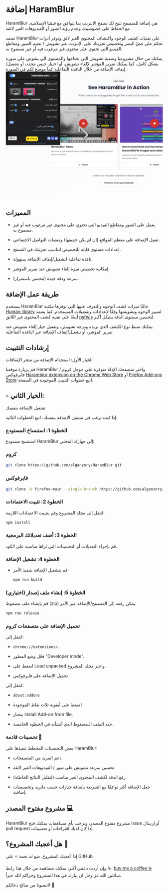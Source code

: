 # إضافة HaramBlur

HaramBlur 
هي إضافة للمتصفح تتيح لك تصفح الإنترنت بما يتوافق مع قيمًنا الإسلامية، مع الحفاظ على خصوصيتك وعدم رؤية الصور أو الفيديوهات الغير لائقة 


تعتمد HaramBlur
 على تقنيات كشف الوجوه واكتشاف المحتوى الغير لائق وتوفر أدوات تحكم على غضّ البصر وتخصيص تجربتك على الإنترنت عبر تشويش / تعتيم  الصور ومقاطع الفيديو التي تحتوي على محتوى غير مرغوب فيه أو غير مسموح به.

يمكنك من خلال مشروعنا وضعية تشويش التي تحتاجها والمستوى الي يشوش على صورة بشكل كامل، كما يمكنك تمرير المؤشر لإلغاء تشويش، أو اختيار جنس محدد، أو تشغيل/إيقاف الإضافة من خلال النافذة التفاعلية  كما موضح لكم في الصورة :
![HaramBlur Demo](demos/DemoAr.png)
##  المميزات

- يعمل على الصور ومقاطع الفيديو التي تحتوي على محتوى غير مرغوب فيه أو غير مسموح به.

- تعمل الإضافة على معظم المواقع (إن لم يكن جميعها) ومنصات التواصل الاجتماعي.

- إعدادات مستوى  قابلة للتخصيص لتناسب تجربتك في التصفح.

- نافذة تفاعلية لتشغيل/إيقاف الإضافة بسهولة.

- إمكانية تخصيص ميزة إلغاء تشويش عند تمرير المؤشر.

- سرعة ودقة جيدة (تتحسن باستمرار).

##  طريقة عمل الإضافة

يستخدم 
HaramBlur
 حاليًا ميزات كشف الوجوه والتعرف عليها التي توفرها مكتبة [Human library](https://github.com/vladmandic/human) لتمييز الوجوه وتشويشها وفقًا لإعدادات وتفضيلات المستخدم. كما يعتمد أيضًا على تقنية كشف المحتوى غير اللائق [nsfwjs](https://github.com/infinitered/nsfwjs/) لتحسين مستوى الدقة بشكل أكبر.

يمكنك ضبط نوع الكشف الذي تريده ودرجة تشويش، وتفعيل خيار إلغاء تشويش عند تمرير المؤشر، أو تشغيل/إيقاف الإضافة عبر النافذة التفاعلية 

##  إرشادات التثبيت
الخيار الأول: استخدام الإضافة من متجر الإضافات

قم بزيارة موقعنا
 HaramBlur 
واختر متصفحك
الإداة متوفرة على  جوجل كروم / فايرفوكس
[Haramblur extension on the Chrome Web Store](https://chrome.google.com/webstore/detail/haramblur/pbcoegikffnadpahojjhgdladmmddeji) أو [Firefox Add-ons Store](https://addons.mozilla.org/addon/haramblur/)
اتبع خطوات التثبيت الموجودة في الصفحة.

## - الخيار الثاني: 
تشغيل الإضافة بنفسك

إذا كنت ترغب في تشغيل الإضافة بنفسك، اتبع الخطوات التالية:

### الخطوة 1: استنساخ المستودع

استنسخ مستودع HaramBlur إلى جهازك المحلي:

###  كروم 

```bash
git clone https://github.com/alganzory/HaramBlur.git
```


### فايرفوكس

```bash
git clone -b firefox-main --single-branch https://github.com/alganzory/HaramBlur.git
```
### الخطوة 2: تثبيت الاعتمادات

انتقل إلى مجلد المشروع وقم بتثبيت الاعتمادات اللازمة:

```bash
npm install
```

### الخطوة 3: أضف تعديلاتك البرمجية

قم بإجراء التعديلات أو التحسينات التي تراها مناسبة على الكود.

### الخطوة 4: تشغيل الإضافة

- قم بتشغيل الإضافة بتنفيذ الأمر:

    ```bash
    npm run build
    ```

### الخطوة 5: إنشاء ملف إصدار (اختياري)

قم بإنشاء ملف مضغوط (zip) يمكن رفعه إلى المتصفح/الإضافة عبر الأمر:
```bash
npm run release
```

### تحميل الإضافة على متصفحات كروم

انتقل إلى:

 -  `chrome://extensions/`.
 -  فعّل وضع المطور "Developer mode".
 -  اضغط على Load unpacked واختر مجلد المشروع.

- تحميل الإضافة على فايرفوكس

انتقل إلى:

-  `about:addons`

-  اضغط على أيقونة ثلاث نقاط الموجودة

-  بتختار Install Add-on from file.

- حدد الملف الـمضغوط الذي أنشأته في الخطوة الخامسة.

### تحسينات قادمة 🚀

بعض التحسينات المخطط تنفيذها على HaramBlur:

- دعم المزيد من المتصفحات.

- تحسين سرعة  تشويش على صور / الفيديوهات الغير لائقة

- رفع الدقة لكشف المحتوى الغير مناسب (لتقليل النتائج الخاطئة).

- جعل الإضافة أكثر توافقًا مع الشريعة بإضافة خيارات حسب ماتريد  وتخصيصات إضافية.

## مشروع مفتوح المصدر 💻

HaramBlur 
مشروع مفتوح المصدر، ونرحب بأي مساهمات
يمكنك فتح issue أو إرسال pull request إذا كان لديك اقتراحات أو تحسينات.

## هل أعجبك المشروع؟ 🌟

إذا أعجبك المشروع، ضع له نجمة ⭐️ على GitHub.

وإن أردت دعمي أكثر، يمكنك مساهمة من خلال هذا رابط ☕️.
[buy me a coffee ☕️](https://www.buymeacoffee.com/alganzory)
سائلين الله عز وجل ان يبارك في هذا المشروع وجزاكم الله خيراً،

لاتنسونا من صالح دعائكم 🤲
